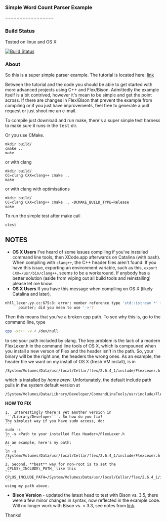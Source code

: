 ### Simple Word Count Parser Example
=================

### Build Status
Tested on linux and OS X

[![Build Status](https://travis-ci.org/jonathan-beard/simple_wc_example.svg?branch=master)](https://travis-ci.org/jonathan-beard/simple_wc_example)

### About

So this is a super simple parser example. The tutorial is located here:
<a href="http://www.jonathanbeard.io/tutorials/FlexBisonC++.html" target="_blank">link</a>

Between the tutorial and the code you should be able to get started with more
advanced projects using C++ and Flex/Bison. Admittedly the example itself is a
bit contrived, however it's mean to be simple and get the point across. If
there are changes in Flex/Bison that prevent the example from compiling or if
you just have improvements, feel free to generate a pull request or just shoot
me an e-mail.

To compile just download and run make, there's a super simple test harness to
make sure it runs in the <tt>test</tt> dir.

Or you use CMake.

    mkdir build/
    cmake ..
    make

or with clang

    mkdir build/
    CC=clang CXX=clang++ cmake ..
    make

or with clang with optimisations

    mkdir build/
    CC=clang CXX=clang++ cmake .. -DCMAKE_BUILD_TYPE=Release
    make

To run the simple test after make call

    ctest

## NOTES
* **OS X Users** I've heard of some issues compiling if you've installed 
command line tools, then XCode.app afterwards on Catalina (with bash). When compiling with 
```clang++```, the C++ header files aren't found. If you have this issue, exporting an environment
variable, such as this, 
```export CXX=/usr/bin/clang++```, seems to be a workaround. If anybody has a better
solution (aside from wiping out all build tools and reinstalling) please let
me know. 
* **OS X Users** If you have this message when compiling on OS X (likely Catalina and later),
```bash
nhll_lexer.yy.cc:675:8: error: member reference type 'std::istream *' (aka 'basic_istream<char> *') is a
      pointer; did you mean to use '->'?
```
Then this means that you've a broken cpp path. To see why this is, go to the command line, type
```bash
cpp -xc++ -v < /dev/null
```
to see your path included by clang. The key problem is the lack of a modern FlexLexer.h in the 
command line tools of OS X, which is compouned when you install a new verson of Flex and the 
header isn't in the path. So, your binary will be the right one, the headers the wrong ones. 
As an example, the header file we want on my install of OS X (fresh VM install), is in 
```
/System/Volumes/Data/usr/local/Cellar/flex/2.6.4_1/include/FlexLexer.h
```
which is installed by _home brew_. Unfortunately, the default include path pulls in the system
default version at 
```
/System/Volumes/Data/Library/Developer/CommandLineTools/usr/include/FlexLexer.h
```
**HOW TO FIX**

    1.  Interestingly there's yet another version in ```/Library/Developer```. So how do you fix? 
    The simplest way if you have sudo access, do:
    ```
    sudo -s 
    ln -s <Path to your installed Flex Header>/FlexLexer.h
    ```
    As an example, here's my path:  
    ```
    ln -s /System/Volumes/Data/usr/local/Cellar/flex/2.6.4_1/include/FlexLexer.h
    ```
    2. Second, **best** way for non-root is to set the _CPLUS\_INCLUDE\_PATH_ like this
    ```
    CPLUS_INCLUDE_PATH=/System/Volumes/Data/usr/local/Cellar/flex/2.6.4_1/include/:$CPLUS_INCLUDE_PATH
    ```
    using my path above. 

* **Bison Version** - updated the latest head to test with Bison vs. 3.5, there were a few minor 
changes in syntax, now reflected in the example code. Will no longer work with Bison vs. < 3.3, 
see notes from [link](https://lwn.net/Articles/777594/).


Thanks!
